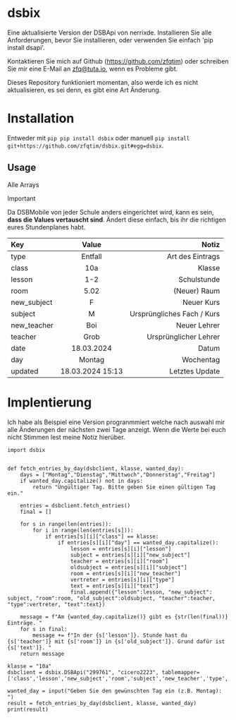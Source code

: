 # dsbix
Eine aktualisierte Version der DSBApi von nerrixde.
Installieren Sie alle Anforderungen, bevor Sie installieren, oder verwenden Sie einfach 'pip install dsapi'.

Kontaktieren Sie mich auf Github (https://github.com/zfqtim) oder schreiben Sie mir eine E-Mail an zfq@tuta.io, wenn es Probleme gibt.

Dieses Repository funktioniert momentan, also werde ich es nicht aktualisieren, es sei denn, es gibt eine Art Änderung.

# Installation
Entweder mit `pip pip install dsbix` oder manuell `pip install git+https://github.com/zfqtim/dsbix.git#egg=dsbix`.

## Usage

Alle Arrays

> [!Important]
> Da DSBMobile von jeder Schule anders eingerichtet wird, kann es sein, **dass die Values vertauscht sind**.
> Ändert diese einfach, bis ihr die richtigen eures Stundenplanes habt.

| Key | Value | Notiz |
| :---         |     :---:      |          ---: |
|type|	Entfall|	Art des Eintrags|
|class|	10a|	Klasse|
|lesson|	1-2|	Schulstunde|
|room|	5.02|	(Neuer) Raum|
|new_subject|	F|	Neuer Kurs|
|subject|	M|	Ursprüngliches Fach / Kurs|
|new_teacher|	Boi|	Neuer Lehrer|
|teacher|	Grob|	Ursprünglicher Lehrer|
|date|	18.03.2024|	Datum|
|day|	Montag|	Wochentag|
|updated|	18.03.2024 15:13|	Letztes Update|

# Implentierung
Ich habe als Beispiel eine Version progranmmiert welche nach auswahl mir alle Änderungen der nächsten zwei Tage anzeigt. Wenn die Werte bei euch nicht Stimmen lest meine Notiz hierüber.
```
import dsbix


def fetch_entries_by_day(dsbclient, klasse, wanted_day):
    days = ["Montag","Dienstag","Mittwoch","Donnerstag","Freitag"]
    if wanted_day.capitalize() not in days:
        return "Ungültiger Tag. Bitte geben Sie einen gültigen Tag ein."

    entries = dsbclient.fetch_entries()
    final = []

    for s in range(len(entries)):
        for i in range(len(entries[s])):
            if entries[s][i]["class"] == klasse:
                if entries[s][i]["day"] == wanted_day.capitalize():
                    lesson = entries[s][i]["lesson"]
                    subject = entries[s][i]["new_subject"]
                    teacher = entries[s][i]["room"]
                    oldsubject = entries[s][i]["subject"]
                    room = entries[s][i]["new_teacher"]
                    vertreter = entries[s][i]["type"]
                    text = entries[s][i]["text"]
                    final.append({"lesson":lesson, "new_subject": subject, "room":room, "old_subject":oldsubject, "teacher":teacher, "type":vertreter, "text":text})

    message = f"Am {wanted_day.capitalize()} gibt es {str(len(final))} Einträge. "
    for s in final:
        message += f"In der {s['lesson']}. Stunde hast du {s['teacher']} mit {s['room']} in {s['old_subject']}. Grund dafür ist {s['text']}. "
    return message

klasse = "10a"
dsbclient = dsbix.DSBApi("299761", "cicero2223", tablemapper=['class','lesson','new_subject','room','subject','new_teacher','type','text'])

wanted_day = input("Geben Sie den gewünschten Tag ein (z.B. Montag): ")
result = fetch_entries_by_day(dsbclient, klasse, wanted_day)
print(result)
```


